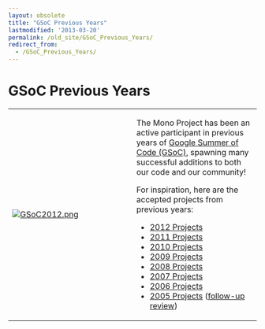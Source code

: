 ```yaml
---
layout: obsolete
title: "GSoC Previous Years"
lastmodified: '2013-03-20'
permalink: /old_site/GSoC_Previous_Years/
redirect_from:
  - /GSoC_Previous_Years/
---
```


GSoC Previous Years
===================

<table>
<col width="50%" />
<col width="50%" />
<tbody>
<tr class="odd">
<td align="left"><p><a href="http://code.google.com/soc"><img src="{{ site.github.url }}/old_site/images/8/8d/GSoC2012.png" alt="GSoC2012.png" /></a></p></td>
<td align="left"><p>The Mono Project has been an active participant in previous years of <a href="http://code.google.com/soc/">Google Summer of Code (GSoC)</a>, spawning many successful additions to both our code and our community!</p>
<p>For inspiration, here are the accepted projects from previous years:</p>
<ul>
<li><a href="http://www.google-melange.com/gsoc/org/show/google/gsoc2012/mono">2012 Projects</a></li>
<li><a href="http://www.google-melange.com/gsoc/org/show/google/gsoc2011/mono">2011 Projects</a></li>
<li><a href="http://www.google-melange.com/gsoc/org/show/google/gsoc2010/mono">2010 Projects</a></li>
<li><a href="http://www.google-melange.com/gsoc/org/show/google/gsoc2009/mono">2009 Projects</a></li>
<li><a href="http://code.google.com/soc/2008/mono/about.html">2008 Projects</a></li>
<li><a href="{{ site.github.url }}/old_site/Summer2007" title="Summer2007">2007 Projects</a></li>
<li><a href="{{ site.github.url }}/old_site/Summer2006" title="Summer2006">2006 Projects</a></li>
<li><a href="{{ site.github.url }}/old_site/Summer2005" title="Summer2005">2005 Projects</a> (<a href="http://tirania.org/blog/archive/2006/Apr-13.html">follow-up review</a>)</li>
</ul></td>
</tr>
</tbody>
</table>



